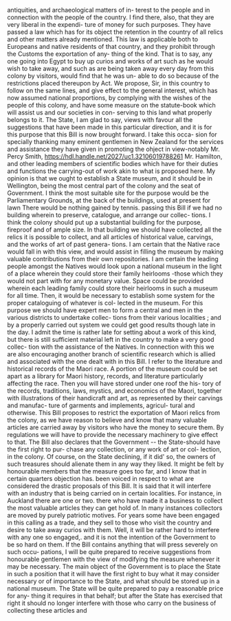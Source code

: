 antiquities, and archaeological matters of in- terest to the people and in connection with the people of the country. I find there, also, that they are very liberal in the expendi- ture of money for such purposes. They have passed a law which has for its object the retention in the country of all relics and other matters already mentioned. This law is applicable both to Europeans and native residents of that country, and they prohibit through the Customs the exportation of any- thing of the kind. That is to say, any one going into Egypt to buy up curios and works of art such as he would wish to take away, and such as are being taken away every day from this colony by visitors, would find that he was un- able to do so because of the restrictions placed thereupon by Act. We propose, Sir, in this country to follow on the same lines, and give effect to the general interest, which has now assumed national proportions, by complying with the wishes of the people of this colony, and have some measure on the statute-book which will assist us and our societies in con- serving to this land what properly belongs to it. The State, I am glad to say, views with favour all the suggestions that have been made in this particular direction, and it is for this purpose that this Bill is now brought forward. I take this occa- sion for specially thanking many eminent gentlemen in New Zealand for the services and assistance they have given in promoting the ohject in view-notably Mr. Percy Smith, https://hdl.handle.net/2027/uc1.32106019788261 Mr. Hamilton, and other leading members of scientific bodies which have for their duties and functions the carrying-out of work akin to what is proposed here. My opinion is that we ought to establish a State museum, and it should be in Wellington, being the most central part of the colony and the seat of Government. I think the most suitable site for the purpose would be the Parliamentary Grounds, at the back of the buildings, used at present for lawn There would be nothing gained by tennis. passing this Bill if we had no building wherein to preserve, catalogue, and arrange our collec- tions. I think the colony should put up a substantial building for the purpose, fireproof and of ample size. In that building we should have collected all the relics it is possible to collect, and all articles of historical value, carvings, and the works of art of past genera- tions. I am certain that the Native race would fall in with this view, and would assist in filling the museum by making valuable contributions from their own repositories. I am certain the leading people amongst the Natives would look upon a national museum in the light of a place wherein they could store their family heirlooms -those which they would not part with for any monetary value. Space could be provided wherein each leading family could store their heirlooms in such a museum for all time. Then, it would be necessary to establish some system for the proper cataloguing of whatever is col- lected in the museum. For this purpose we should have expert men to form a central and men in the various districts to undertake collec- tions from their various localities ; and by a properly carried out system we could get good results though late in the day. I admit the time is rather late for setting about a work of this kind, but there is still sufficient material left in the country to make a very good collec- tion with the assistance of the Natives. In connection with this we are also encouraging another branch of scientific research which is allied and associated with the one dealt with in this Bill. I refer to the literature and historical records of the Maori race. A portion of the museum could be set apart as a library for Maori history, records, and literature particularly affecting the race. Then you will have stored under one roof the his- tory of the records, traditions, laws, mystics, and economics of the Maori, together with illustrations of their handicraft and art, as represented by their carvings and manufac- ture of garments and implements, agricul- tural and otherwise. This Bill proposes to restrict the exportation of Maori relics from the colony, as we have reason to believe and know that many valuable articles are carried away by visitors who have the money to secure them. By regulations we will have to provide the necessary machinery to give effect to that. The Bill also declares that the Government -- the State-should have the first right to pur- chase any collection, or any work of art or col- lection, in the colony. Of course, on the State declining, if it did' so, the owners of such treasures should alienate them in any way they liked. It might be felt by honourable members that the measure goes too far, and I know that in certain quarters objection has. been voiced in respect to what are considered the drastic proposals of this Bill. It is said that it will interfere with an industry that is being carried on in certain localities. For instance, in Auckland there are one or two. there who have made it a business to collect the most valuable articles they can get hold of. In many instances collectors are moved by purely patriotic motives. For years some have been engaged in this calling as a trade, and they sell to those who visit the country and desire to take away curios with them. Well, it will be rather hard to interfere with any one so engaged,. and it is not the intention of the Government to be so hard on them. If the Bill contains anything that will press severely on such occu- pations, I will be quite prepared to receive suggestions from honourable gentlemen with the view of modifying the measure whenever it may be necessary. The main object of the Government is to place the State in such a position that it will have the first right to buy what it may consider necessary or of importance to the State, and what should be stored up in a national museum. The State will be quite prepared to pay a reasonable price for any- thing it requires in that behalf; but after the State has exercised that right it should no longer interfere with those who carry on the business of collecting these articles and 